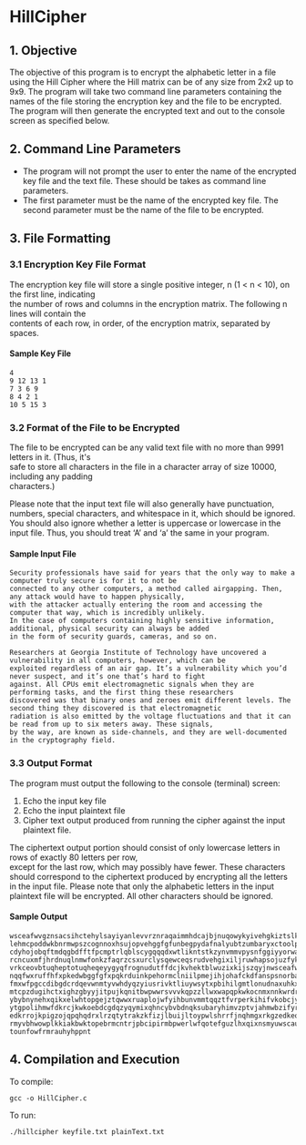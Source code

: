 # HillCipher

## 1. Objective

The objective of this program is to encrypt the alphabetic letter in a file using the Hill Cipher where the Hill matrix can be of any size from 2x2 up to 9x9. The program will take two command line parameters containing the names of the file storing the encryption key and the file to be encrypted. The program will then generate the encrypted text and out to the console screen as specified below.

## 2. Command Line Parameters

* The program will not prompt the user to enter the name of the encrypted key file and the text file. These should be takes as command line parameters.
* The first parameter must be the name of the encrypted key file. The second parameter must be the name of the file to be encrypted. 

## 3. File Formatting

### 3.1 Encryption Key File Format

The	encryption	key	file	will	store	a	single	positive	integer,	n	(1	<	n	<	10),	on	the	first	line,	indicating	
the	 number	 of	 rows	and	 columns	in	 the	encryption	matrix.	The	 following	n lines	will	 contain	 the	
contents	of	each	row,	in	order,	of	the	encryption	matrix,	separated	by	spaces.

#### Sample Key File

```
4
9 12 13 1
7 3 6 9
8 4 2 1
10 5 15 3
```


### 3.2 Format of the File to be Encrypted

The	 file	 to	be	encrypted	can	be	any	valid	 text	 file	with	no	more	 than	9991	letters	in	it.	 (Thus,	it's	
safe	 to	 store	 all	 characters	 in	 the	 file	 in	 a	 character	 array	 of	 size	 10000,	 including	 any	 padding	
characters.) 

Please	 note	 that	 the	 input	 text	 file	 will	 also	 generally	 have	 punctuation,	 numbers,	 special	characters,	and	
whitespace	in	it,	which	should	be	ignored.	You	should	also	ignore	whether	a	 letter	is	uppercase	or	lowercase in	the	input	file. Thus,	you	should	treat	‘A’	and	‘a’	the	same	in	your program.

#### Sample Input File

```
Security professionals have said for years that the only way to make a computer truly secure is for it to not be 
connected to any other computers, a method called airgapping. Then, any attack would have to happen physically,
with the attacker actually entering the room and accessing the computer that way, which is incredibly unlikely. 
In the case of computers containing highly sensitive information, additional, physical security can always be added 
in the form of security guards, cameras, and so on.

Researchers at Georgia Institute of Technology have uncovered a vulnerability in all computers, however, which can be 
exploited regardless of an air gap. It’s a vulnerability which you’d never suspect, and it’s one that’s hard to fight 
against. All CPUs emit electromagnetic signals when they are performing tasks, and the first thing these researchers 
discovered was that binary ones and zeroes emit different levels. The second thing they discovered is that electromagnetic 
radiation is also emitted by the voltage fluctuations and that it can be read from up to six meters away. These signals, 
by the way, are known as side-channels, and they are well-documented in the cryptography field.
```

### 3.3 Output Format

The program must output the following to the console (terminal) screen:

1. Echo the input key file
2. Echo the input plaintext file
3. Cipher text output produced from running the cipher against the input plaintext file.

The	ciphertext output portion should	consist	of	only	lowercase	letters	in	rows	of	exactly	80	letters	per	 row,	
except for	 the	 last	 row,	 which	 may	 possibly	 have	 fewer.	 These	 characters	 should	correspond	to	the	ciphertext 
produced	by encrypting	all	the	letters	in	the	input	file. Please	note	that	only	the	alphabetic	letters	in	the	input	plaintext	file	will	be	encrypted.	All	other	characters	should	be	ignored.

#### Sample Output

```
wsceafwvgznsacsihctehylsayiyanlevvrznraqaimmhdcajbjnuqowykyivehgkiztslktzvtlhxbb
lehmcpoddwkbnrmwpszcognnoxhsujopvehggfgfunbegpydafnalyubtzumbaryxctoolpkueyssrjy
cdyhojobqftmdqgbdfftfpcmptrlqblscygqqqdxwtlikntstkzynvmmvpysnfggiyyorwarxoifrocr
rcncuxmfjhrdnuqlnmwfonkzfaqrzcsxurclysqewceqsrudvehgixiljruwhapsojuzfyktsnyjyhwl
vrkceovbtuqheptotuqheqeyygyqfrognudutffdcjkvhektblwuzixkijszqyjnwsceafwvzvpdjjwu
nqqfwxruffhfxpkedwbggfgfxpqkrduinkpehormclniilpmejihjohafckdfanspsnorbauspqbypan
fmxwfpgccdibgdcrdqevwnmtyvwhdyqzyiusrivktliuywsytxpbihilgmtlonudnaxuhkxypwnahkql
mtcpzdugihctxighzgbyyjitpujkqnitbwpwwrsvvvkqpzzllwxwapqpkwkocnmxnnkwrdrpgvwblrtl
ybybnynehxqikxelwhtopgejztqwwxruaplojwfyihbunvmmtqqztfvrperkihifvkobcjypcxngpfie
ytgpolihmwfdkrcjkwkoebdcgdqzyqymixqhncybvbdnqksubaryhimvzptvjahmwbzifyrgmprwqgkk
edkrrojkpigzojqpqhqdrxlrzqtytrakzkfizjlbuijltoypwlshrrfjnqhmgxrkgzedkeooqpribrpd
rmyvbhwowplkkiakbwktopebrmcntrjpbcipirmbpwerlwfqotefguzlhxqixnsmyuwscauakrjiomfj
tounfowfrmrauhyhppnt
```

## 4. Compilation and Execution

To compile:
```
gcc -o HillCipher.c
```

To run:
```
./hillcipher keyfile.txt plainText.txt
```


